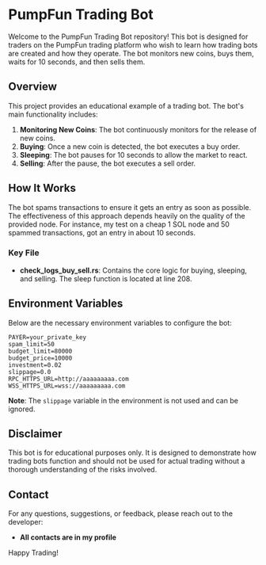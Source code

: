 # PumpFun Trading Bot

Welcome to the PumpFun Trading Bot repository! This bot is designed for traders on the PumpFun trading platform who wish to learn how trading bots are created and how they operate. The bot monitors new coins, buys them, waits for 10 seconds, and then sells them. 

## Overview

This project provides an educational example of a trading bot. The bot's main functionality includes:

1. **Monitoring New Coins**: The bot continuously monitors for the release of new coins.
2. **Buying**: Once a new coin is detected, the bot executes a buy order.
3. **Sleeping**: The bot pauses for 10 seconds to allow the market to react.
4. **Selling**: After the pause, the bot executes a sell order.

## How It Works

The bot spams transactions to ensure it gets an entry as soon as possible. The effectiveness of this approach depends heavily on the quality of the provided node. For instance, my test on a cheap 1 SOL node and 50 spammed transactions, got an entry in about 10 seconds.

### Key File

- **check_logs_buy_sell.rs**: Contains the core logic for buying, sleeping, and selling. The sleep function is located at line 208.

## Environment Variables

Below are the necessary environment variables to configure the bot:

```env
PAYER=your_private_key
spam_limit=50
budget_limit=80000
budget_price=10000
investment=0.02
slippage=0.0 
RPC_HTTPS_URL=http://aaaaaaaaa.com
WSS_HTTPS_URL=wss://aaaaaaaaa.com
```

**Note**: The `slippage` variable in the environment is not used and can be ignored.

## Disclaimer

This bot is for educational purposes only. It is designed to demonstrate how trading bots function and should not be used for actual trading without a thorough understanding of the risks involved.

## Contact

For any questions, suggestions, or feedback, please reach out to the developer:

- **All contacts are in my profile**

Happy Trading!
